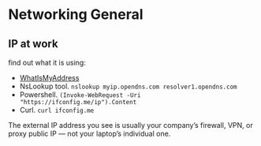 # Networking General

## IP at work
find out what it is using:
- [WhatIsMyAddress](https://whatismyipaddress.com)
- NsLookup tool. ```nslookup myip.opendns.com resolver1.opendns.com```
- Powershell. ```(Invoke-WebRequest -Uri "https://ifconfig.me/ip").Content```
- Curl. ```curl ifconfig.me``` 

The external IP address you see is usually your company’s firewall, VPN, or proxy public IP — not your laptop’s individual one.
